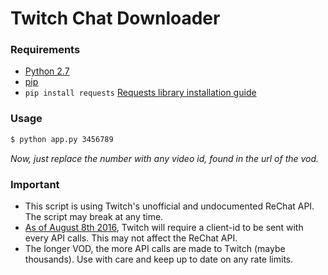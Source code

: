 # Twitch Chat Downloader

### Requirements
- [Python 2.7](https://www.python.org/downloads/)
- [pip](https://pip.pypa.io/en/stable/installing/)
- ```pip install requests``` [Requests library installation guide](http://docs.python-requests.org/en/master/user/install/)

### Usage
```bash
$ python app.py 3456789
```
*Now, just replace the number with any video id, found in the url of the vod.*

### Important
- This script is using Twitch's unofficial and undocumented ReChat API. The script may break at any time.
- [As of August 8th 2016](https://discuss.dev.twitch.tv/t/client-id-requirement-faqs/6108), Twitch will require a client-id to be sent with every API calls. This may not affect the ReChat API.
- The longer VOD, the more API calls are made to Twitch (maybe thousands). Use with care and keep up to date on any rate limits.